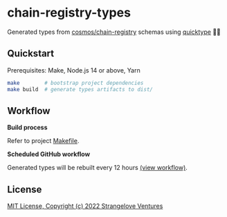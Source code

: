 # chain-registry-types

Generated types from [cosmos/chain-registry](https://github.com/cosmos/chain-registry) schemas using [quicktype](https://github.com/quicktype/quicktype) 🧑‍🚀

## Quickstart

Prerequisites: Make, Node.js 14 or above, Yarn

```sh
make        # bootstrap project dependencies
make build  # generate types artifacts to dist/
```

## Workflow

**Build process**

Refer to project [Makefile](./Makefile).

**Scheduled GitHub workflow**

Generated types will be rebuilt every 12 hours [(view workflow)](./.github/workflows/schedule.yml).

## License

[MIT License, Copyright (c) 2022 Strangelove Ventures](./LICENSE)
